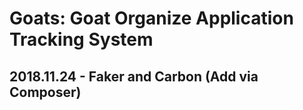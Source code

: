 # Goats: Goat Organize Application Tracking System
## 2018.11.24 - Faker and Carbon (Add via Composer)